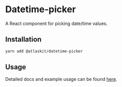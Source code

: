 # Datetime-picker

A React component for picking date/time values.

## Installation

```sh
yarn add @atlaskit/datetime-picker
```

## Usage

Detailed docs and example usage can be found [here](https://atlaskit.atlassian.com/packages/design-system/datetime-picker).
